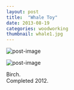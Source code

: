 ```yaml
---
layout: post
title:  "Whale Toy"
date: 2013-08-19
categories: woodworking
thumbnail: whale1.jpg
---
```

![post-image]({{site.url}}/assets/whale1.jpg)

![post-image]({{site.url}}/assets/whale2.jpg)

Birch. <br>
Completed 2012.
